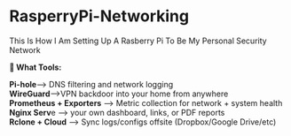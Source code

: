 # RasperryPi-Networking
This Is How I Am Setting Up A Rasberry Pi To Be My Personal Security Network 

**🧱 What Tools:**

**Pi-hole**-->	DNS filtering and network logging
<BR>
**WireGuard**-->VPN backdoor into your home from anywhere
<BR>
**Prometheus + Exporters**	--> Metric collection for network + system health
<BR>
**Nginx	Serv**e --> your own dashboard, links, or PDF reports
<BR>
**Rclone + Cloud**	--> Sync logs/configs offsite (Dropbox/Google Drive/etc)

